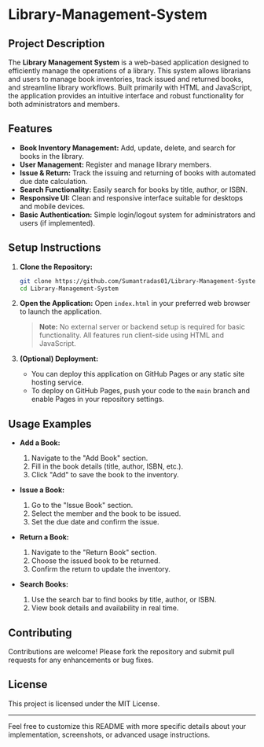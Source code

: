 # Library-Management-System

## Project Description

The **Library Management System** is a web-based application designed to efficiently manage the operations of a library. This system allows librarians and users to manage book inventories, track issued and returned books, and streamline library workflows. Built primarily with HTML and JavaScript, the application provides an intuitive interface and robust functionality for both administrators and members.

## Features

- **Book Inventory Management:** Add, update, delete, and search for books in the library.
- **User Management:** Register and manage library members.
- **Issue & Return:** Track the issuing and returning of books with automated due date calculation.
- **Search Functionality:** Easily search for books by title, author, or ISBN.
- **Responsive UI:** Clean and responsive interface suitable for desktops and mobile devices.
- **Basic Authentication:** Simple login/logout system for administrators and users (if implemented).

## Setup Instructions

1. **Clone the Repository:**
   ```bash
   git clone https://github.com/Sumantradas01/Library-Management-System.git
   cd Library-Management-System
   ```

2. **Open the Application:**
   Open `index.html` in your preferred web browser to launch the application.

   > **Note:** No external server or backend setup is required for basic functionality. All features run client-side using HTML and JavaScript.

3. **(Optional) Deployment:**
   - You can deploy this application on GitHub Pages or any static site hosting service.
   - To deploy on GitHub Pages, push your code to the `main` branch and enable Pages in your repository settings.

## Usage Examples

- **Add a Book:**
  1. Navigate to the "Add Book" section.
  2. Fill in the book details (title, author, ISBN, etc.).
  3. Click "Add" to save the book to the inventory.

- **Issue a Book:**
  1. Go to the "Issue Book" section.
  2. Select the member and the book to be issued.
  3. Set the due date and confirm the issue.

- **Return a Book:**
  1. Navigate to the "Return Book" section.
  2. Choose the issued book to be returned.
  3. Confirm the return to update the inventory.

- **Search Books:**
  1. Use the search bar to find books by title, author, or ISBN.
  2. View book details and availability in real time.

## Contributing

Contributions are welcome! Please fork the repository and submit pull requests for any enhancements or bug fixes.

## License

This project is licensed under the MIT License.

---

Feel free to customize this README with more specific details about your implementation, screenshots, or advanced usage instructions.
